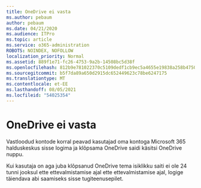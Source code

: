 ```yaml
---
title: OneDrive ei vasta
ms.author: pebaum
author: pebaum
ms.date: 04/21/2020
ms.audience: ITPro
ms.topic: article
ms.service: o365-administration
ROBOTS: NOINDEX, NOFOLLOW
localization_priority: Normal
ms.assetid: 889f1e71-fc26-4753-9a2b-14508bc5d38f
ms.openlocfilehash: 812b9e781022370c5109dedf1cb9ec5a4655e19838a258b47508ca8e955a1250
ms.sourcegitcommit: b5f7da89a650d2915dc652449623c78be6247175
ms.translationtype: MT
ms.contentlocale: et-EE
ms.lasthandoff: 08/05/2021
ms.locfileid: "54025354"
---
```

# <a name="onedrive-not-responding"></a>OneDrive ei vasta

Vastloodud kontode korral peavad kasutajad oma kontoga Microsoft 365 halduskeskus sisse logima ja klõpsama OneDrive saidi käsitsi OneDrive nuppu.
  
Kui kasutaja on aga juba klõpsanud OneDrive tema isiklikku saiti ei ole 24 tunni jooksul ette ettevalmistamise ajal ette ettevalmistamise ajal, logige täiendava abi saamiseks sisse tugiteenusepilet.
  

